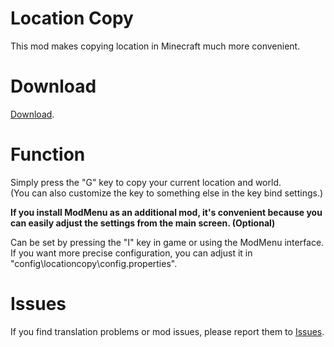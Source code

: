 # Location Copy
This mod makes copying location in Minecraft much more convenient.

# Download
[Download](https://github.com/dukimi/locationcopy/issues).

# Function
Simply press the "G" key to copy your current location and world.   
(You can also customize the key to something else in the key bind settings.)

**If you install ModMenu as an additional mod, it's convenient because you can easily adjust the settings from the main screen. (Optional)**

Can be set by pressing the "I" key in game or using the ModMenu interface. If you want more precise configuration, you can adjust it in "config\locationcopy\config.properties".

# Issues
If you find translation problems or mod issues, please report them to [Issues](https://github.com/dukimi/locationcopy/issues).
